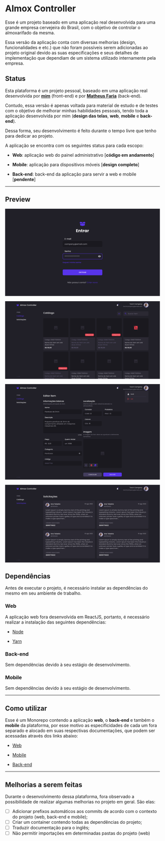 # Almox Controller

Esse é um projeto baseado em uma aplicação real desenvolvida para uma grande empresa cervejeira do Brasil, com o objetivo de controlar o almoxarifado da mesma.

Essa versão da aplicação conta com diversas melhorias (design, funcionalidades e etc.) que não foram possíveis serem adicionadas ao projeto original devido as suas especificações e seus detalhes de implementação que dependiam de um sistema utilizado internamente pela empresa.

## Status

Esta plataforma é um projeto pessoal, baseado em uma aplicação real desenvolvida por **[**mim**](https://github.com/jonasGN)** (front-end) e por [**Matheus Faria**](https://github.com/quantux) (back-end). 

Contudo, essa versão é apenas voltada para material de estudo e de testes com o objetivo de melhorar minhas habilidades pessoais, tendo toda a aplicação desenvolvida por mim (**design das telas**, **web**, **mobile** e **back-end**). 

Dessa forma, seu desenvolvimento é feito durante o tempo livre que tenho para dedicar ao projeto.

A aplicação se encontra com os seguintes status para cada escopo:

- **Web**: aplicação web do painel administrativo [**código em andamento**]

- **Mobile**: aplicação para dispositivos móveis [**design completo**]

- **Back-end**: back-end da aplicação para servir a web e mobile [**pendente**]  

---

## Preview

![](./images/web/sign-in.png)

![](./images/web/Items-catalag.png)

![](./images/web/items-edit.png)

![](./images/web/requests.png)

## Dependências

Antes de executar o projeto, é necessário instalar as dependências do mesmo em seu ambiente de trabalho. 

### Web

A aplicação web fora desenvolvida em ReactJS, portanto, é necessário realizar a instalação das seguintes dependências:

- [Node](https://nodejs.org/en/download/)

- [Yarn](https://yarnpkg.com/getting-started/install)

### Back-end

Sem dependências devido à seu estágio de desenvolvimento. 

### Mobile

Sem dependências devido à seu estágio de desenvolvimento.

---

## Como utilizar

Esse é um Monorepo contendo a aplicação **web**, o **back-end** e também o **mobile** da plataforma, por esse motivo as especificidades de cada um fora separado e alocado em suas respectivas documentações, que podem ser acessadas através dos links abaixo:

- [Web](./frontend/README.md)

- [Mobile](./mobile/README.md)

- [Back-end](./backend/README.md)

---

## Melhorias a serem feitas

Durante o desenvolvimento dessa plataforma, fora observado a possibilidade de realizar algumas melhorias no projeto em geral. São elas:

- [ ] Adicionar prefixos automáticos aos commits de acordo com o contexto do projeto (web, back-end e mobile);
- [ ] Criar um container contendo todas as dependências do projeto;
- [ ] Traduzir documentação para o inglês;
- [ ] Não permitir importações em determinadas pastas do projeto (web) 

